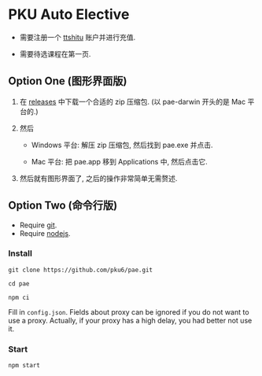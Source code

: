 # PKU Auto Elective

- 需要注册一个 [ttshitu](http://www.ttshitu.com) 账户并进行充值.

- 需要待选课程在第一页.

## Option One (图形界面版)

1. 在 [releases](https://github.com/pku6/pae/releases) 中下载一个合适的 zip 压缩包. (以 pae-darwin 开头的是 Mac 平台的.)

2. 然后

    - Windows 平台: 解压 zip 压缩包, 然后找到 pae.exe 并点击.

    - Mac 平台: 把 pae.app 移到 Applications 中, 然后点击它.

3. 然后就有图形界面了, 之后的操作非常简单无需赘述.

## Option Two (命令行版)

- Require [git](https://git-scm.com).
- Require [nodejs](https://nodejs.org).

### Install

```
git clone https://github.com/pku6/pae.git
```

```
cd pae
```

```
npm ci
```

Fill in `config.json`. Fields about proxy can be ignored if you do not want to use a proxy. Actually, if your proxy has a high delay, you had better not use it.

### Start

```
npm start
```